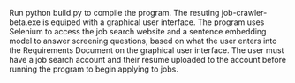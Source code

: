 Run python build.py to compile the program. The resuting job-crawler-beta.exe is equiped with a graphical user interface. The program uses Selenium to access the job search website and a sentence embedding model to answer screening questions, based on what the user enters into the Requirements Document on the graphical user interface. The user must have a job search account and their resume uploaded to the account before running the program to begin applying to jobs.
